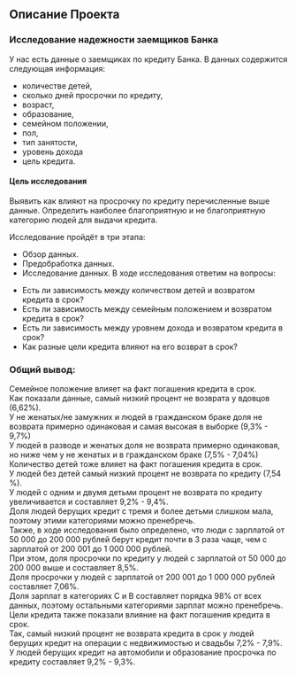 ## Описание Проекта

### Исследование надежности заемщиков Банка

У нас есть данные о заемщиках по кредиту Банка. 
В данных содержится следующая информация:
- количестве детей, 
- сколько дней просрочки по кредиту,
- возраст,
- образование,
- семейном положении,
- пол,
- тип занятости,
- уровень дохода
- цель кредита.

#### Цель исследования  
Выявить как влияют на просрочку по кредиту перечисленные выше данные. Определить наиболее благоприятную и не благоприятную категорию людей для выдачи кредита.

Исследование пройдёт в три этапа:

* Обзор данных.
* Предобработка данных.
* Исследование данных.
В ходе исследования ответим на вопросы:
- Есть ли зависимость между количеством детей и возвратом кредита в срок?
- Есть ли зависимость между семейным положением и возвратом кредита в срок?
- Есть ли зависимость между уровнем дохода и возвратом кредита в срок?
- Как разные цели кредита влияют на его возврат в срок?

### Общий вывод:
Семейное положение влияет на факт погашения кредита в срок.  
Как показали данные, самый низкий процент не возврата у вдовцов (6,62%).  
У не женатых/не замужних и людей в гражданском браке доля не возврата примерно одинаковая и самая высокая в выборке (9,3% - 9,7%)  
У людей в разводе и женатых доля не возврата примерно одинаковая, но ниже чем у не женатых и в гражданском браке (7,5% - 7,04%)  
Количество детей тоже влияет на факт погашения кредита в срок.  
У людей без детей самый низкий процент не возврата по кредиту (7,54 %).  
У людей с одним и двумя детьми процент не возврата по кредиту увеличивается и составляет 9,2% - 9,4%.  
Доля людей берущих кредит с тремя и более детьми слишком мала, поэтому этими категориями можно пренебречь.  
Также, в ходе исследования было определено, что люди с зарплатой от 50 000 до 200 000 рублей берут кредит почти в 3 раза чаще, чем с зарплатой от 200 001 до 1 000 000 рублей.  
При этом, доля просрочки по кредиту у людей с зарплатой от 50 000 до 200 000 выше и составляет 8,5%.  
Доля просрочки у людей с зарплатой от 200 001 до 1 000 000 рублей составляет 7,06%.  
Доля зарплат в категориях С и В составляет порядка 98% от всех данных, поэтому остальными категориями зарплат можно пренебречь.  
Цели кредита также показали влияние на факт погашения кредита в срок.  
Так, самый низкий процент не возврата кредита в срок у людей берущих кредит на операции с недвижимостью и свадьбы 7,2% - 7,9%.  
У людей берущих кредит на автомобили и образование просрочка по кредиту составляет 9,2% - 9,3%.
